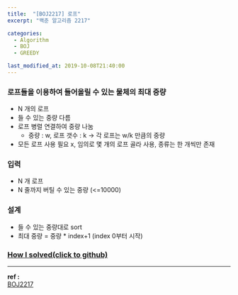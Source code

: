 ```yaml
---
title:  "[BOJ2217] 로프"
excerpt: "백준 알고리즘 2217"

categories:
  - Algorithm
  - BOJ
  - GREEDY

last_modified_at: 2019-10-08T21:40:00
---
```


### 로프들을 이용하여 들어올릴 수 있는 물체의 최대 중량
- N 개의 로프
- 들 수 있는 중량 다름
- 로프 병렬 연결하여 중량 나눔
    - 중량 : w, 로프 갯수 : k -> 각 로프는 w/k 만큼의 중량
- 모든 로프 사용 필요 x, 임의로 몇 개의 로프 골라 사용, 종류는 한 개씩만 존재

### 입력
- N 개 로프
- N 줄까지 버틸 수 있는 중량 (<=10000)

### 설계
- 들 수 있는 중량대로 sort
- 최대 중량 = 중량 * index+1 (index 0부터 시작)


### [How I solved(click to github)](https://github.com/mindflip/Algorithm_BOJ/blob/master/boj2217.cpp)


----
**ref :**  
[BOJ2217](https://www.acmicpc.net/problem/2217)
